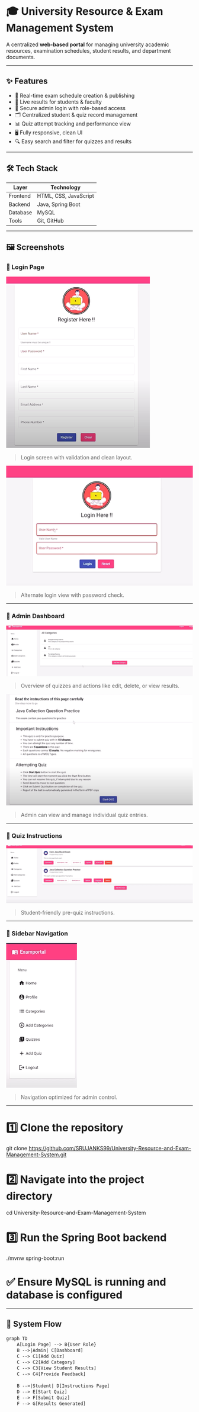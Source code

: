 # 🎓 University Resource & Exam Management System

A centralized **web-based portal** for managing university academic resources, examination schedules, student results, and department documents.

---

## ✨ Features

- 📅 Real-time exam schedule creation & publishing  
- 📄 Live results for students & faculty  
- 🔐 Secure admin login with role-based access  
- 🗂️ Centralized student & quiz record management  
- 📊 Quiz attempt tracking and performance view  
- 🖥️ Fully responsive, clean UI  
- 🔍 Easy search and filter for quizzes and results  

---

## 🛠️ Tech Stack

| Layer      | Technology            |
|------------|------------------------|
| Frontend   | HTML, CSS, JavaScript  |
| Backend    | Java, Spring Boot      |
| Database   | MySQL                  |
| Tools      | Git, GitHub            |

---

## 🖼️ Screenshots

### 🔐 Login Page
![Login Page 1](https://raw.githubusercontent.com/SRUJANKS99/University-Resource-and-Exam-Management-System/main/e6ad4fc8-2ebb-4a8c-b391-8dcffefd4acd%20(1).png)  
> Login screen with validation and clean layout.

![Login Page 2](https://raw.githubusercontent.com/SRUJANKS99/University-Resource-and-Exam-Management-System/main/d5ca8dfd-0cbd-4cf4-a39b-1bc59575784f.png)  
> Alternate login view with password check.

---

### 🧾 Admin Dashboard
![Dashboard](https://raw.githubusercontent.com/SRUJANKS99/University-Resource-and-Exam-Management-System/main/cb28ca03-c077-4b9c-9f99-d8b040400f39.png)  
> Overview of quizzes and actions like edit, delete, or view results.

![Dashboard 2](https://raw.githubusercontent.com/SRUJANKS99/University-Resource-and-Exam-Management-System/main/8d3c2297-e6d1-4e5c-ae3f-bd279f299b5a%20(1).png)  
> Admin can view and manage individual quiz entries.

---

### 📖 Quiz Instructions
![Instructions](https://raw.githubusercontent.com/SRUJANKS99/University-Resource-and-Exam-Management-System/main/b16e2a74-98a8-4037-80b3-80e6b1ebf594%20(1).png)  
> Student-friendly pre-quiz instructions.

---

### 🧭 Sidebar Navigation
![Sidebar Navigation](https://raw.githubusercontent.com/SRUJANKS99/University-Resource-and-Exam-Management-System/main/5cf8b677-7a2a-4f15-b41b-3fe48edcb9c2.png)  
> Navigation optimized for admin control.

---
# 1️⃣ Clone the repository
git clone https://github.com/SRUJANKS99/University-Resource-and-Exam-Management-System.git

# 2️⃣ Navigate into the project directory
cd University-Resource-and-Exam-Management-System

# 3️⃣ Run the Spring Boot backend
./mvnw spring-boot:run

# ✅ Ensure MySQL is running and database is configured

----

## 🔄 System Flow
```mermaid
graph TD
    A[Login Page] --> B{User Role}
    B -->|Admin| C[Dashboard]
    C --> C1[Add Quiz]
    C --> C2[Add Category]
    C --> C3[View Student Results]
    C --> C4[Provide Feedback]

    B -->|Student| D[Instructions Page]
    D --> E[Start Quiz]
    E --> F[Submit Quiz]
    F --> G[Results Generated]



